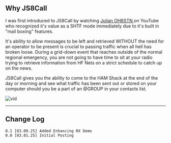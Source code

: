 ## Why JS8Call
I was first introduced to JS8Call by watching [Julian OH8STN ](https://youtube.com/playlist?list=PLKMrdrsNkFA7smIDRFoYEJYFY-0_i-Lto&si=3jDJr9qVp4MPw2EN) on YouTube who recognized it's value as a SHTF mode immediately due to it's built in "mail boxing" features.

It's ability to allow messages to be left and retrieved WITHOUT the need for an operator to be present is crucial to passing traffic when all hell has broken loose. During a grid-down event that reaches outside of the normal regional emergency,  you are not going to have time to sit at your radio trying to retrieve information from HF Nets on a strict schedule to catch up on the news.

JS8Call gives you the ability to come to the HAM Shack at the end of the day or morning and see what traffic has been sent out or stored on your computer should you be a part of an @GROUP in your contacts list.

![vid](https://youtu.be/2I3TnK-La6I)

---
## Change Log
	0.1 [03.09.25] Added Enhancing RX Demo
	0.0 [03.01.25] Initial Posting
